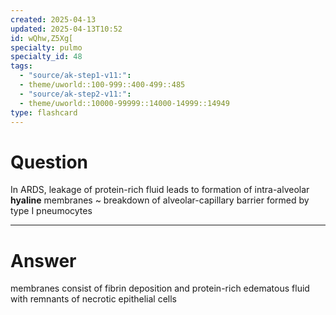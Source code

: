 ```yaml
---
created: 2025-04-13
updated: 2025-04-13T10:52
id: wQhw,Z5Xg[
specialty: pulmo
specialty_id: 48
tags:
  - "source/ak-step1-v11:": 
  - theme/uworld::100-999::400-499::485
  - "source/ak-step2-v11:": 
  - theme/uworld::10000-99999::14000-14999::14949
type: flashcard
---
```


# Question
In ARDS, leakage of protein-rich fluid leads to formation of intra-alveolar **hyaline** membranes ~ breakdown of alveolar-capillary barrier formed by type I pneumocytes

---

# Answer
membranes consist of fibrin deposition and protein-rich edematous fluid with remnants of necrotic epithelial cells
